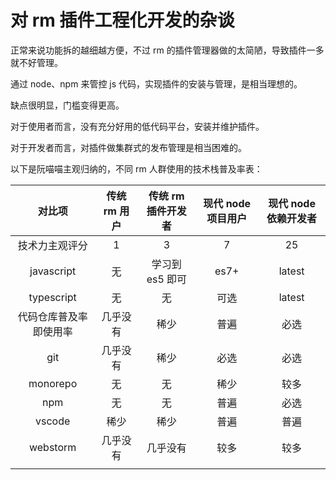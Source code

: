 # 对 rm 插件工程化开发的杂谈

正常来说功能拆的越细越方便，不过 rm 的插件管理器做的太简陋，导致插件一多就不好管理。

通过 node、npm 来管控 js 代码，实现插件的安装与管理，是相当理想的。

缺点很明显，门槛变得更高。

对于使用者而言，没有充分好用的低代码平台，安装并维护插件。

对于开发者而言，对插件做集群式的发布管理是相当困难的。

以下是阮喵喵主观归纳的，不同 rm 人群使用的技术栈普及率表：

|         对比项         | 传统 rm 用户 | 传统 rm 插件开发者 | 现代 node 项目用户 | 现代 node 依赖开发者 |
| :--------------------: | :----------: | :----------------: | :----------------: | :------------------: |
|     技术力主观评分     |      1       |         3          |         7          |          25          |
|       javascript       |      无      |  学习到 es5 即可   |        es7+        |        latest        |
|       typescript       |      无      |         无         |        可选        |        latest        |
| 代码仓库普及率即使用率 |   几乎没有   |        稀少        |        普遍        |         必选         |
|          git           |   几乎没有   |        稀少        |        必选        |         必选         |
|        monorepo        |      无      |         无         |        稀少        |         较多         |
|          npm           |      无      |         无         |        普遍        |         必选         |
|         vscode         |     稀少     |        稀少        |        普遍        |         普遍         |
|        webstorm        |   几乎没有   |      几乎没有      |        较多        |         较多         |
|                        |              |                    |                    |                      |
